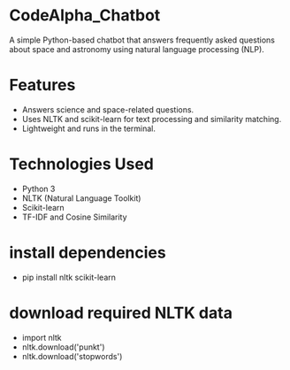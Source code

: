 # CodeAlpha_Chatbot
A simple Python-based chatbot that answers frequently asked questions about space and astronomy using natural language processing (NLP).

# Features
- Answers science and space-related questions.
- Uses NLTK and scikit-learn for text processing and similarity matching.
- Lightweight and runs in the terminal.
  
# Technologies Used
- Python 3
- NLTK (Natural Language Toolkit)
- Scikit-learn
- TF-IDF and Cosine Similarity

# install dependencies
- pip install nltk scikit-learn

# download required NLTK data
- import nltk
- nltk.download('punkt')
- nltk.download('stopwords')
